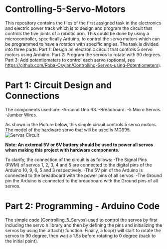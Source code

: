 # Controlling-5-Servo-Motors
This repository contains the files of the first assigned task in the electronics and electric power track which is to design and program the circuit that controls the five joints of a robotic arm. This could be done by using a microcontroller, specifically Arduino, to control the servo motors which can be programmed to have a rotation with specific angles. The task is divided into three parts:
Part 1: Design an electronic circuit that controls 5 servo motors using Arduino.
Part 2: Program the servos to rotate with 90 degrees.
Part 3: Add potentiometers to control each servo (optional, see https://github.com/Roba-Osylan/Controlling-Servos-using-Potentiometers).

# Part 1: Circuit Design and Connections 

The components used are:
-Arduino Uno R3.
-Breadboard.
-5 Micro Servos.
-Jumber Wires.

As shown in the Picture below, this simple circuit controls 5 servo motors. The model of the hardware servo that will be used is MG995.
![Servos Circuit](https://user-images.githubusercontent.com/85955049/122106912-2da69080-ce23-11eb-8cd3-57340170ff72.png)

**Note: An external 5V or 6V battery should be used to power all servos when making this project with hardware components.**

To clarify, the connection of the circuit is as follows:
-The Signal Pins (PWM) of servos 1, 2, 3, 4 and 5 are connected to the digital pins of the Arduino 10, 9, 6, 5 and 3 respectively.
-The 5V pin of the Arduino is connected to the breadboard with the power pins of all servos.
-The Ground pin the Arduino is connected to the breadboard with the Ground pins of all servos.

# Part 2: Programming - Arduino Code
The simple code (Controlling_5_Servos) used to control the servos by first including the servo.h library and then by defining the pins and initializing the servos by using the .attach() function. Finally, a loop() will start to rotate the servos to 90 degree, then wait a 1.5s before rotating to 0 degree (back to the initial point).
